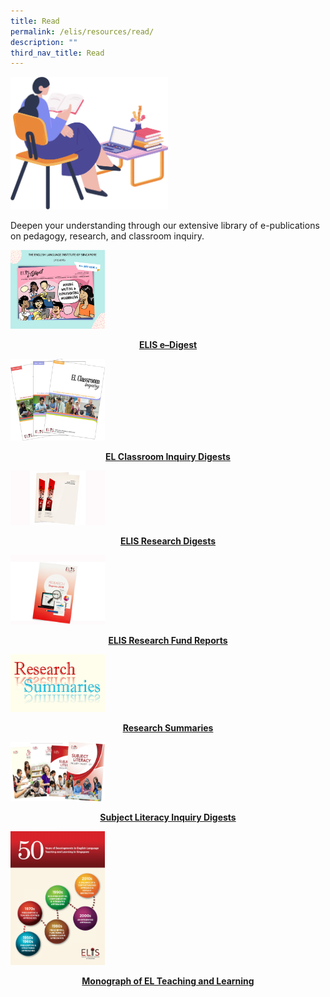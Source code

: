 ```yaml
---
title: Read
permalink: /elis/resources/read/
description: ""
third_nav_title: Read
---
```

<img src="/images/read__banner.png" style="width:50%">
		 
Deepen your understanding through our extensive library of e-publications on pedagogy, research, and classroom inquiry.


<p><a href="https://staging.d1wti0p44mqune.amplifyapp.com/elis/resources/read/elis-e-digest-new/">
<img src="/images/elis-e-digest-social-media-poster-(issue-3).png" style="width:30%">
</a></p><center><a href="https://staging.d1wti0p44mqune.amplifyapp.com/elis/resources/read/elis-e-digest-new/"><b>ELIS e–Digest</b></a></center><a href="https://staging.d1wti0p44mqune.amplifyapp.com/elis/resources/read/elis-e-digest-new/">
</a>

<p><a href="https://staging.d1wti0p44mqune.amplifyapp.com/elis/resources/read/classroom-inquiry-digests/">
<img src="/images/el-inq.jpg" style="width:30%">
</a></p><center><a href="https://staging.d1wti0p44mqune.amplifyapp.com/elis/resources/read/classroom-inquiry-digests/"><b>EL Classroom Inquiry Digests</b></a></center><a href="https://staging.d1wti0p44mqune.amplifyapp.com/elis/resources/read/classroom-inquiry-digests/">
</a>

<p><a href="https://staging.d1wti0p44mqune.amplifyapp.com/elis/resources/read/research-digests/">
<img src="/images/res-digest_s.jpg" style="width:30%">
</a></p><center><a href="https://staging.d1wti0p44mqune.amplifyapp.com/elis/resources/read/research-digests/"><b>ELIS Research Digests</b></a></center><a href="https://staging.d1wti0p44mqune.amplifyapp.com/elis/resources/read/research-digests/">
</a>

<p><a href="https://staging.d1wti0p44mqune.amplifyapp.com/elis/resources/read/elis-research-fund-reports/">
<img src="/images/elis-research-fund-report.jpg" style="width:30%">
</a></p><center><a href="https://staging.d1wti0p44mqune.amplifyapp.com/elis/resources/read/elis-research-fund-reports/"><b>ELIS Research Fund Reports</b></a></center><a href="https://staging.d1wti0p44mqune.amplifyapp.com/elis/resources/read/elis-research-fund-reports/">
</a>

<p><a href="https://staging.d1wti0p44mqune.amplifyapp.com/elis/resources/read/research-summaries/">
<img src="/images/res-summaries-2_900.png" style="width:30%">
</a></p><center><a href="https://staging.d1wti0p44mqune.amplifyapp.com/elis/resources/read/research-summaries/"><b>Research Summaries</b></a></center><a href="https://staging.d1wti0p44mqune.amplifyapp.com/elis/resources/read/research-summaries/">
</a>

<p><a href="https://staging.d1wti0p44mqune.amplifyapp.com/elis/resources/read/subject-literacy-inquiry-digests/">
<img src="/images/sl-digest_collection1.png" style="width:30%">
</a></p><center><a href="https://staging.d1wti0p44mqune.amplifyapp.com/elis/resources/read/subject-literacy-inquiry-digests/"><b>Subject Literacy Inquiry Digests</b></a></center><a href="https://staging.d1wti0p44mqune.amplifyapp.com/elis/resources/read/subject-literacy-inquiry-digests/">
</a>

<p><a href="https://staging.d1wti0p44mqune.amplifyapp.com/elis/resources/read/monograph-of-el-teaching-and-learning/">
<img src="/images/monography.jpg" style="width:30%">
</a></p><center><a href="https://staging.d1wti0p44mqune.amplifyapp.com/elis/resources/read/monograph-of-el-teaching-and-learning/"><b>Monograph of EL Teaching and Learning</b></a></center><a href="https://staging.d1wti0p44mqune.amplifyapp.com/elis/resources/read/monograph-of-el-teaching-and-learning/">
</a>